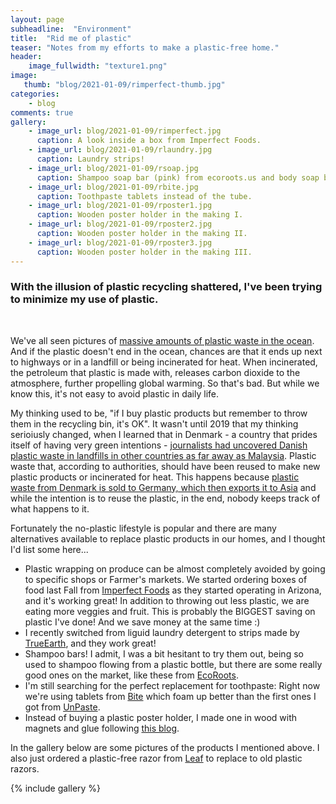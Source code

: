 ```yaml
---
layout: page
subheadline:  "Environment"
title:  "Rid me of plastic"
teaser: "Notes from my efforts to make a plastic-free home."
header:
    image_fullwidth: "texture1.png"
image:
   thumb: "blog/2021-01-09/rimperfect-thumb.jpg"
categories:
    - blog
comments: true
gallery:
    - image_url: blog/2021-01-09/rimperfect.jpg
      caption: A look inside a box from Imperfect Foods.
    - image_url: blog/2021-01-09/rlaundry.jpg
      caption: Laundry strips! 
    - image_url: blog/2021-01-09/rsoap.jpg
      caption: Shampoo soap bar (pink) from ecoroots.us and body soap bar (brown) from Farmer's market.
    - image_url: blog/2021-01-09/rbite.jpg
      caption: Toothpaste tablets instead of the tube.
    - image_url: blog/2021-01-09/rposter1.jpg
      caption: Wooden poster holder in the making I.
    - image_url: blog/2021-01-09/rposter2.jpg
      caption: Wooden poster holder in the making II.
    - image_url: blog/2021-01-09/rposter3.jpg
      caption: Wooden poster holder in the making III.    
---
```


### With the illusion of plastic recycling shattered, I've been trying to minimize my use of plastic.

<br>

We've all seen pictures of [massive amounts of plastic waste in the ocean](https://www.nationalgeographic.org/encyclopedia/great-pacific-garbage-patch/). And if the plastic doesn't end in the ocean, chances are that it ends up next to highways or in a landfill or being incinerated for heat. When incinerated, the petroleum that plastic is made with, releases carbon dioxide to the atmosphere, further propelling global warming. So that's bad. But while we know this, it's not easy to avoid plastic in daily life. 

My thinking used to be, "if I buy plastic products but remember to throw them in the recycling bin, it's OK". It wasn't until 2019 that my thinking serioiusly changed, when I learned that in Denmark - a country that prides itself of having very green intentions - [journalists had uncovered Danish plastic waste in landfills in other countries as far away as Malaysia](https://nyheder.tv2.dk/samfund/2019-09-29-tv-2-finder-dansk-plastaffald-paa-dumpingsite-i-malaysia). Plastic waste that, according to authorities, should have been reused to make new plastic products or incinerated for heat. This happens because [plastic waste from Denmark is sold to Germany, which then exports it to Asia](https://www.sdu.dk/da/nyheder/forskningsnyheder/hvad_sker_der_med_plastikaffald) and while the intention is to reuse the plastic, in the end, nobody keeps track of what happens to it.

Fortunately the no-plastic lifestyle is popular and there are many alternatives available to replace plastic products in our homes, and I thought I'd list some here...

- Plastic wrapping on produce can be almost completely avoided by going to specific shops or Farmer's markets. We started ordering boxes of food last Fall from [Imperfect Foods](https://www.imperfectfoods.com/) as they started operating in Arizona, and it's working great! In addition to throwing out less plastic, we are eating more veggies and fruit. This is probably the BIGGEST saving on plastic I've done! And we save money at the same time :)
- I recently switched from liguid laundry detergent to strips made by [TrueEarth](https://www.tru.earth/), and they work great!
- Shampoo bars! I admit, I was a bit hesitant to try them out, being so used to shampoo flowing from a plastic bottle, but there are some really good ones on the market, like these from [EcoRoots](https://ecoroots.us/collections/gifts-ideas-for-bath-body/products/shampoo-bars?variant=32864483278928).
- I'm still searching for the perfect replacement for toothpaste: Right now we're using tablets from [Bite](https://bitetoothpastebits.com/) which foam up better than the first ones I got from [UnPaste](https://unpaste.us/).
- Instead of buying a plastic poster holder, I made one in wood with magnets and glue following [this blog](https://themerrythought.com/diy/diy-magnetic-poster-rails/).

In the gallery below are some pictures of the products I mentioned above. I also just ordered a plastic-free razor from [Leaf](https://leafshave.com/) to replace to old plastic razors.

{% include gallery %}